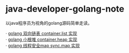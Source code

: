 # java-developer-golang-note
以java程序员为视角的golang源码简单走读。


· [golang 双向链表 container.list 实现](container/list.md)     
· [golang 小根堆 container.heap 实现](container/heap.md)      
· [golang 线程安全map sync.map 实现](sync/map.md)        